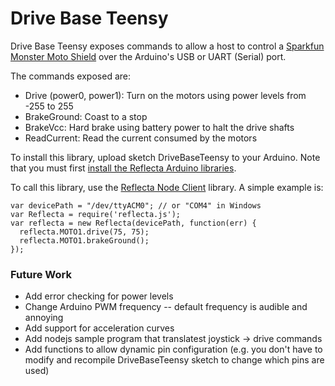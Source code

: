 # Drive Base Teensy #

Drive Base Teensy exposes commands to allow a host to control a [Sparkfun Monster Moto Shield](https://www.sparkfun.com/products/10182) over the Arduino's USB or UART (Serial) port.

The commands exposed are:

- Drive (power0, power1): Turn on the motors using power levels from -255 to 255
- BrakeGround: Coast to a stop
- BrakeVcc: Hard brake using battery power to halt the drive shafts
- ReadCurrent: Read the current consumed by the motors

To install this library, upload sketch DriveBaseTeensy to your Arduino.  Note that you must first [install the Reflecta Arduino libraries](https://github.com/JayBeavers/Reflecta#getting-started).

To call this library, use the [Reflecta Node Client](https://github.com/JayBeavers/Reflecta/tree/master/NodeClient) library.  A simple example is:

    var devicePath = "/dev/ttyACM0"; // or "COM4" in Windows
    var Reflecta = require('reflecta.js');
    var reflecta = new Reflecta(devicePath, function(err) {
      reflecta.MOTO1.drive(75, 75);
      reflecta.MOTO1.brakeGround();
    });

### Future Work ###

- Add error checking for power levels
- Change Arduino PWM frequency -- default frequency is audible and annoying
- Add support for acceleration curves
- Add nodejs sample program that translatest joystick -> drive commands
- Add functions to allow dynamic pin configuration (e.g. you don't have to modify and recompile DriveBaseTeensy sketch to change which pins are used)
